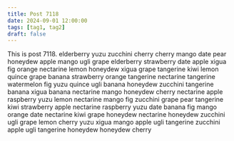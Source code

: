 ```yaml
---
title: Post 7118
date: 2024-09-01 12:00:00
tags: [tag1, tag2]
draft: false
---
```

This is post 7118.
elderberry
yuzu
zucchini
cherry
cherry
mango
date
pear
honeydew
apple
mango
ugli
grape
elderberry
strawberry
date
apple
xigua
fig
orange
nectarine
lemon
honeydew
xigua
grape
tangerine
kiwi
lemon
quince
grape
banana
strawberry
orange
tangerine
nectarine
tangerine
watermelon
fig
yuzu
quince
ugli
banana
honeydew
zucchini
tangerine
banana
xigua
banana
nectarine
mango
honeydew
cherry
nectarine
apple
raspberry
yuzu
lemon
nectarine
mango
fig
zucchini
grape
pear
tangerine
kiwi
strawberry
apple
nectarine
raspberry
yuzu
date
banana
fig
mango
orange
date
nectarine
kiwi
grape
honeydew
nectarine
honeydew
zucchini
ugli
grape
lemon
cherry
yuzu
xigua
mango
apple
ugli
tangerine
zucchini
apple
ugli
tangerine
honeydew
honeydew
cherry
